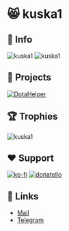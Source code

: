 # 😸 kuska1
## 📑 Info

![kuska1](https://github-readme-stats.vercel.app/api?username=kuska1&show_icons=true&locale=en&theme=dark&hide_border=true&icon_color=ffffff&cache_seconds=86400&border_radius=24&show=reviews,discussions_started,discussions_answered,prs_merged,prs_merged_percentage") ![kuska1](https://github-readme-stats.vercel.app/api/top-langs?username=kuska1&show_icons=true&locale=en&layout=normal&theme=dark&hide_border=true&cache_seconds=86400&border_radius=24)

## 📂 Projects

[![DotaHelper](https://github-readme-stats.vercel.app/api/pin/?username=kuska1&repo=DotaHelper&theme=dark&icon_color=ffffff&hide_border=true&cache_seconds=86400&border_radius=24)](https://github.com/kuska1/DotaHelper)

## 🏆 Trophies

![kuska1](https://github-profile-trophy.vercel.app/?username=kuska1&column=7&margin-w=15&margin-h=15&no-bg=true&no-frame=true&theme=onestar)

## ❤️ Support

[![ko-fi](https://img.shields.io/badge/ko--fi-red?style=for-the-badge&logo=kofi&logoColor=white)](https://ko-fi.com/flowird)
[![donatello](https://img.shields.io/badge/donatello-blue?style=for-the-badge&logo=githubsponsors&logoColor=white)](https://donatello.to/flowird)

## 🔗 Links

- [Mail](mailto:kusakaonelove@gmail.com)
- [Telegram](https://t.me/Ym9nZGFu)
